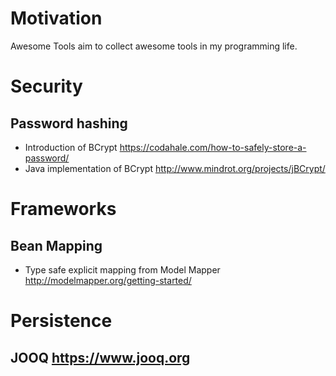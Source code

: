 # Motivation
Awesome Tools aim to collect awesome tools in my programming life.

# Security
## Password hashing

* Introduction of BCrypt https://codahale.com/how-to-safely-store-a-password/
* Java implementation of BCrypt http://www.mindrot.org/projects/jBCrypt/


# Frameworks
## Bean Mapping
* Type safe explicit mapping from Model Mapper http://modelmapper.org/getting-started/

# Persistence
## JOOQ https://www.jooq.org
